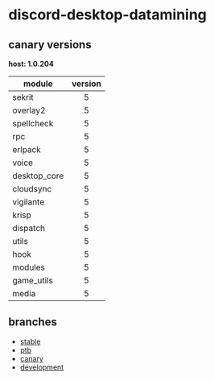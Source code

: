 # discord-desktop-datamining

## canary versions

**host: 1.0.204**

| module | version |
| ------ | :-----: |
| sekrit | 5 |
| overlay2 | 5 |
| spellcheck | 5 |
| rpc | 5 |
| erlpack | 5 |
| voice | 5 |
| desktop_core | 5 |
| cloudsync | 5 |
| vigilante | 5 |
| krisp | 5 |
| dispatch | 5 |
| utils | 5 |
| hook | 5 |
| modules | 5 |
| game_utils | 5 |
| media | 5 |

## branches

- [stable](https://github.com/OpenAsar/discord-desktop-datamining/tree/stable)
- [ptb](https://github.com/OpenAsar/discord-desktop-datamining/tree/ptb)
- [canary](https://github.com/OpenAsar/discord-desktop-datamining/tree/canary)
- [development](https://github.com/OpenAsar/discord-desktop-datamining/tree/development)